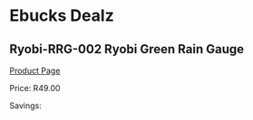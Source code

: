 
# Ebucks Dealz
## Ryobi-RRG-002 Ryobi Green Rain Gauge
[Product Page](https://www.ebucks.com/web/shop/productSelected.do?prodId=1220445971&catId=363410833)

Price: R49.00

Savings: 


	